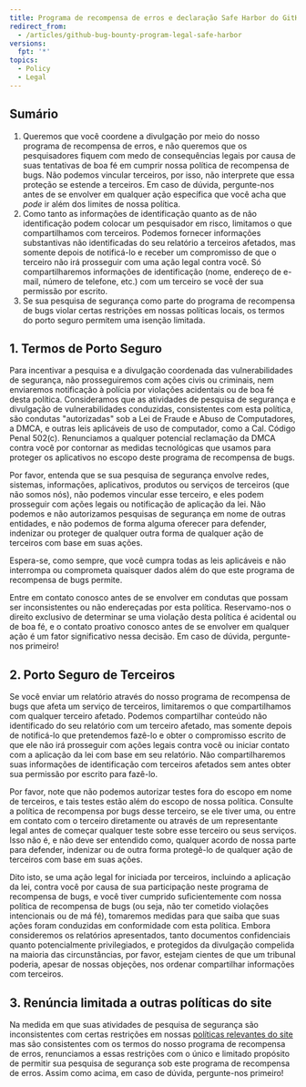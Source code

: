 ```yaml
---
title: Programa de recompensa de erros e declaração Safe Harbor do GitHub
redirect_from:
  - /articles/github-bug-bounty-program-legal-safe-harbor
versions:
  fpt: '*'
topics:
  - Policy
  - Legal
---
```


## Sumário
1. Queremos que você coordene a divulgação por meio do nosso programa de recompensa de erros, e não queremos que os pesquisadores fiquem com medo de consequências legais por causa de suas tentativas de boa fé em cumprir nossa política de recompensa de bugs. Não podemos vincular terceiros, por isso, não interprete que essa proteção se estende a terceiros. Em caso de dúvida, pergunte-nos antes de se envolver em qualquer ação específica que você acha que _pode_ ir além dos limites de nossa política.
2. Como tanto as informações de identificação quanto as de não identificação podem colocar um pesquisador em risco, limitamos o que compartilhamos com terceiros. Podemos fornecer informações substantivas não identificadas do seu relatório a terceiros afetados, mas somente depois de notificá-lo e receber um compromisso de que o terceiro não irá prosseguir com uma ação legal contra você. Só compartilharemos informações de identificação (nome, endereço de e-mail, número de telefone, etc.) com um terceiro se você der sua permissão por escrito.
3. Se sua pesquisa de segurança como parte do programa de recompensa de bugs violar certas restrições em nossas políticas locais, os termos do porto seguro permitem uma isenção limitada.

## 1. Termos de Porto Seguro

Para incentivar a pesquisa e a divulgação coordenada das vulnerabilidades de segurança, não prosseguiremos com ações civis ou criminais, nem enviaremos notificação à polícia por violações acidentais ou de boa fé desta política. Consideramos que as atividades de pesquisa de segurança e divulgação de vulnerabilidades conduzidas, consistentes com esta política, são condutas "autorizadas" sob a Lei de Fraude e Abuso de Computadores, a DMCA, e outras leis aplicáveis de uso de computador, como a Cal. Código Penal 502(c). Renunciamos a qualquer potencial reclamação da DMCA contra você por contornar as medidas tecnológicas que usamos para proteger os aplicativos no escopo deste programa de recompensa de bugs.

Por favor, entenda que se sua pesquisa de segurança envolve redes, sistemas, informações, aplicativos, produtos ou serviços de terceiros (que não somos nós), não podemos vincular esse terceiro, e eles podem prosseguir com ações legais ou notificação de aplicação da lei. Não podemos e não autorizamos pesquisas de segurança em nome de outras entidades, e não podemos de forma alguma oferecer para defender, indenizar ou proteger de qualquer outra forma de qualquer ação de terceiros com base em suas ações.

Espera-se, como sempre, que você cumpra todas as leis aplicáveis e não interrompa ou comprometa quaisquer dados além do que este programa de recompensa de bugs permite.

Entre em contato conosco antes de se envolver em condutas que possam ser inconsistentes ou não endereçadas por esta política. Reservamo-nos o direito exclusivo de determinar se uma violação desta política é acidental ou de boa fé, e o contato proativo conosco antes de se envolver em qualquer ação é um fator significativo nessa decisão. Em caso de dúvida, pergunte-nos primeiro!

## 2. Porto Seguro de Terceiros

Se você enviar um relatório através do nosso programa de recompensa de bugs que afeta um serviço de terceiros, limitaremos o que compartilhamos com qualquer terceiro afetado. Podemos compartilhar conteúdo não identificado do seu relatório com um terceiro afetado, mas somente depois de notificá-lo que pretendemos fazê-lo e obter o compromisso escrito de que ele não irá prosseguir com ações legais contra você ou iniciar contato com a aplicação da lei com base em seu relatório. Não compartilharemos suas informações de identificação com terceiros afetados sem antes obter sua permissão por escrito para fazê-lo.

Por favor, note que não podemos autorizar testes fora do escopo em nome de terceiros, e tais testes estão além do escopo de nossa política. Consulte a política de recompensa por bugs desse terceiro, se ele tiver uma, ou entre em contato com o terceiro diretamente ou através de um representante legal antes de começar qualquer teste sobre esse terceiro ou seus serviços. Isso não é, e não deve ser entendido como, qualquer acordo de nossa parte para defender, indenizar ou de outra forma protegê-lo de qualquer ação de terceiros com base em suas ações.

Dito isto, se uma ação legal for iniciada por terceiros, incluindo a aplicação da lei, contra você por causa de sua participação neste programa de recompensa de bugs, e você tiver cumprido suficientemente com nossa política de recompensa de bugs (ou seja, não ter cometido violações intencionais ou de má fé), tomaremos medidas para que saiba que suas ações foram conduzidas em conformidade com esta política. Embora consideremos os relatórios apresentados, tanto documentos confidenciais quanto potencialmente privilegiados, e protegidos da divulgação compelida na maioria das circunstâncias, por favor, estejam cientes de que um tribunal poderia, apesar de nossas objeções, nos ordenar compartilhar informações com terceiros.

## 3. Renúncia limitada a outras políticas do site

Na medida em que suas atividades de pesquisa de segurança são inconsistentes com certas restrições em nossas [políticas relevantes do site](/categories/site-policy/) mas são consistentes com os termos do nosso programa de recompensa de erros, renunciamos a essas restrições com o único e limitado propósito de permitir sua pesquisa de segurança sob este programa de recompensa de erros. Assim como acima, em caso de dúvida, pergunte-nos primeiro!
